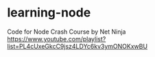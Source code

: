 # learning-node

Code for Node Crash Course by Net Ninja https://www.youtube.com/playlist?list=PL4cUxeGkcC9jsz4LDYc6kv3ymONOKxwBU
